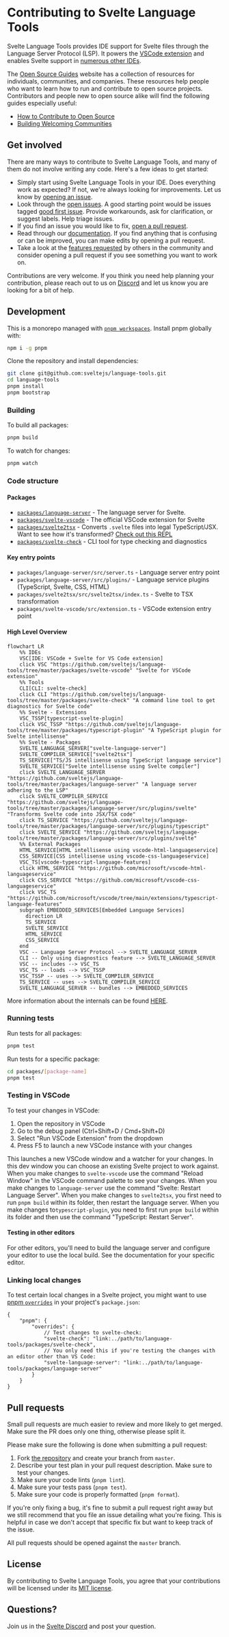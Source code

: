 # Contributing to Svelte Language Tools

Svelte Language Tools provides IDE support for Svelte files through the Language Server Protocol (LSP). It powers the [VSCode extension](https://marketplace.visualstudio.com/items?itemName=svelte.svelte-vscode) and enables Svelte support in [numerous other IDEs](https://microsoft.github.io/language-server-protocol/implementors/tools/).

The [Open Source Guides](https://opensource.guide/) website has a collection of resources for individuals, communities, and companies. These resources help people who want to learn how to run and contribute to open source projects. Contributors and people new to open source alike will find the following guides especially useful:

-   [How to Contribute to Open Source](https://opensource.guide/how-to-contribute/)
-   [Building Welcoming Communities](https://opensource.guide/building-community/)

## Get involved

There are many ways to contribute to Svelte Language Tools, and many of them do not involve writing any code. Here's a few ideas to get started:

-   Simply start using Svelte Language Tools in your IDE. Does everything work as expected? If not, we're always looking for improvements. Let us know by [opening an issue](#reporting-new-issues).
-   Look through the [open issues](https://github.com/sveltejs/language-tools/issues). A good starting point would be issues tagged [good first issue](https://github.com/sveltejs/language-tools/issues?q=is%3Aissue+is%3Aopen+label%3A%22good+first+issue%22). Provide workarounds, ask for clarification, or suggest labels. Help triage issues.
-   If you find an issue you would like to fix, [open a pull request](#pull-requests).
-   Read through our [documentation](https://github.com/sveltejs/language-tools/tree/master/docs). If you find anything that is confusing or can be improved, you can make edits by opening a pull request.
-   Take a look at the [features requested](https://github.com/sveltejs/language-tools/labels/enhancement) by others in the community and consider opening a pull request if you see something you want to work on.

Contributions are very welcome. If you think you need help planning your contribution, please reach out to us on [Discord](https://svelte.dev/chat) and let us know you are looking for a bit of help.

## Development

This is a monorepo managed with [`pnpm workspaces`](https://pnpm.io/workspaces/). Install pnpm globally with:

```sh
npm i -g pnpm
```

Clone the repository and install dependencies:

```sh
git clone git@github.com:sveltejs/language-tools.git
cd language-tools
pnpm install
pnpm bootstrap
```

### Building

To build all packages:

```sh
pnpm build
```

To watch for changes:

```sh
pnpm watch
```

### Code structure

#### Packages

-   [`packages/language-server`](packages/language-server) - The language server for Svelte.
-   [`packages/svelte-vscode`](packages/svelte-vscode) - The official VSCode extension for Svelte
-   [`packages/svelte2tsx`](packages/svelte2tsx) - Converts `.svelte` files into legal TypeScript/JSX. Want to see how it's transformed? [Check out this REPL](https://embed.plnkr.co/plunk/JPye9tlsqwMrWHGv?show=preview&autoCloseSidebar)
-   [`packages/svelte-check`](packages/svelte-check) - CLI tool for type checking and diagnostics

#### Key entry points

-   `packages/language-server/src/server.ts` - Language server entry point
-   `packages/language-server/src/plugins/` - Language service plugins (TypeScript, Svelte, CSS, HTML)
-   `packages/svelte2tsx/src/svelte2tsx/index.ts` - Svelte to TSX transformation
-   `packages/svelte-vscode/src/extension.ts` - VSCode extension entry point

#### High Level Overview

```mermaid
flowchart LR
    %% IDEs
    VSC[IDE: VSCode + Svelte for VS Code extension]
    click VSC "https://github.com/sveltejs/language-tools/tree/master/packages/svelte-vscode" "Svelte for VSCode extension"
    %% Tools
    CLI[CLI: svelte-check]
    click CLI "https://github.com/sveltejs/language-tools/tree/master/packages/svelte-check" "A command line tool to get diagnostics for Svelte code"
    %% Svelte - Extensions
    VSC_TSSP[typescript-svelte-plugin]
    click VSC_TSSP "https://github.com/sveltejs/language-tools/tree/master/packages/typescript-plugin" "A TypeScript plugin for Svelte intellisense"
    %% Svelte - Packages
    SVELTE_LANGUAGE_SERVER["svelte-language-server"]
    SVELTE_COMPILER_SERVICE["svelte2tsx"]
    TS_SERVICE["TS/JS intellisense using TypeScript language service"]
    SVELTE_SERVICE["Svelte intellisense using Svelte compiler"]
    click SVELTE_LANGUAGE_SERVER "https://github.com/sveltejs/language-tools/tree/master/packages/language-server" "A language server adhering to the LSP"
    click SVELTE_COMPILER_SERVICE "https://github.com/sveltejs/language-tools/tree/master/packages/language-server/src/plugins/svelte" "Transforms Svelte code into JSX/TSX code"
    click TS_SERVICE "https://github.com/sveltejs/language-tools/tree/master/packages/language-server/src/plugins/typescript"
    click SVELTE_SERVICE "https://github.com/sveltejs/language-tools/tree/master/packages/language-server/src/plugins/svelte"
    %% External Packages
    HTML_SERVICE[HTML intellisense using vscode-html-languageservice]
    CSS_SERVICE[CSS intellisense using vscode-css-languageservice]
    VSC_TS[vscode-typescript-language-features]
    click HTML_SERVICE "https://github.com/microsoft/vscode-html-languageservice"
    click CSS_SERVICE "https://github.com/microsoft/vscode-css-languageservice"
    click VSC_TS "https://github.com/microsoft/vscode/tree/main/extensions/typescript-language-features"
    subgraph EMBEDDED_SERVICES[Embedded Language Services]
      direction LR
      TS_SERVICE
      SVELTE_SERVICE
      HTML_SERVICE
      CSS_SERVICE
    end
    VSC -- Language Server Protocol --> SVELTE_LANGUAGE_SERVER
    CLI -- Only using diagnostics feature --> SVELTE_LANGUAGE_SERVER
    VSC -- includes --> VSC_TS
    VSC_TS -- loads --> VSC_TSSP
    VSC_TSSP -- uses --> SVELTE_COMPILER_SERVICE
    TS_SERVICE -- uses --> SVELTE_COMPILER_SERVICE
    SVELTE_LANGUAGE_SERVER -- bundles --> EMBEDDED_SERVICES
```

More information about the internals can be found [HERE](./docs/internal/overview.md).

### Running tests

Run tests for all packages:

```sh
pnpm test
```

Run tests for a specific package:

```sh
cd packages/[package-name]
pnpm test
```

### Testing in VSCode

To test your changes in VSCode:

1. Open the repository in VSCode
2. Go to the debug panel (Ctrl+Shift+D / Cmd+Shift+D)
3. Select "Run VSCode Extension" from the dropdown
4. Press F5 to launch a new VSCode instance with your changes

This launches a new VSCode window and a watcher for your changes. In this dev window you can choose an existing Svelte project to work against. When you make changes to `svelte-vscode` use the command "Reload Window" in the VSCode command palette to see your changes. When you make changes to `language-server` use the command "Svelte: Restart Language Server". When you make changes to `svelte2tsx`, you first need to run `pnpm build` within its folder, then restart the language server. When you make changes to`typescript-plugin`, you need to first run `pnpm build` within its folder and then use the command "TypeScript: Restart Server". 

#### Testing in other editors

For other editors, you'll need to build the language server and configure your editor to use the local build. See the documentation for your specific editor.

### Linking local changes

To test certain local changes in a Svelte project, you might want to use [pnpm `overrides`](https://pnpm.io/package_json#pnpmoverrides) in your project's `package.json`:

```jsonc
{
    "pnpm": {
        "overrides": {
            // Test changes to svelte-check:
            "svelte-check": "link:../path/to/language-tools/packages/svelte-check",
            // You only need this if you're testing the changes with an editor other than VS Code:
            "svelte-language-server": "link:../path/to/language-tools/packages/language-server"
        }
    }
}
```

## Pull requests

Small pull requests are much easier to review and more likely to get merged. Make sure the PR does only one thing, otherwise please split it.

Please make sure the following is done when submitting a pull request:

1. Fork [the repository](https://github.com/sveltejs/language-tools) and create your branch from `master`.
2. Describe your test plan in your pull request description. Make sure to test your changes.
3. Make sure your code lints (`pnpm lint`).
4. Make sure your tests pass (`pnpm test`).
5. Make sure your code is properly formatted (`pnpm format`).

If you're only fixing a bug, it's fine to submit a pull request right away but we still recommend that you file an issue detailing what you're fixing. This is helpful in case we don't accept that specific fix but want to keep track of the issue.

All pull requests should be opened against the `master` branch.

## License

By contributing to Svelte Language Tools, you agree that your contributions will be licensed under its [MIT license](LICENSE).

## Questions?

Join us in the [Svelte Discord](https://svelte.dev/chat) and post your question.
